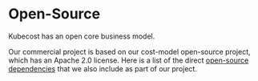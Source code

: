 Open-Source
===========

Kubecost has an open core business model. 

Our commercial project is based on our cost-model open-source project, which has an Apache 2.0 license. 
Here is a list of the direct [open-source dependencies](https://github.com/kubecost/cost-model/blob/master/go.mod#L9) that we also include as part of our project.


